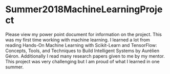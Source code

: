 # Summer2018MachineLearningProject
Please view my power point document for information on the project. 
This was my first time working with machine learning. I learned a lot from reading Hands-On Machine Learning with Scikit-Learn and TensorFlow: Concepts, Tools, and Techniques to Build Intelligent Systems by Aurélien Géron. Additionally I read many research papers given to me by my mentor. 
This project was very challenging but I am proud of what I learned in one summer. 
